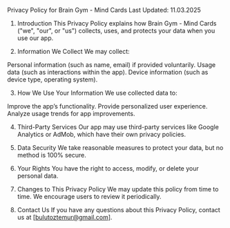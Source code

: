 Privacy Policy for Brain Gym - Mind Cards
Last Updated: 11.03.2025

1. Introduction
This Privacy Policy explains how Brain Gym - Mind Cards ("we", "our", or "us") collects, uses, and protects your data when you use our app.

2. Information We Collect
We may collect:

Personal information (such as name, email) if provided voluntarily.
Usage data (such as interactions within the app).
Device information (such as device type, operating system).

3. How We Use Your Information
We use collected data to:

Improve the app’s functionality.
Provide personalized user experience.
Analyze usage trends for app improvements.

4. Third-Party Services
Our app may use third-party services like Google Analytics or AdMob, which have their own privacy policies.

5. Data Security
We take reasonable measures to protect your data, but no method is 100% secure.

6. Your Rights
You have the right to access, modify, or delete your personal data.

7. Changes to This Privacy Policy
We may update this policy from time to time. We encourage users to review it periodically.

8. Contact Us
If you have any questions about this Privacy Policy, contact us at [bulutoztemur@gmail.com].
